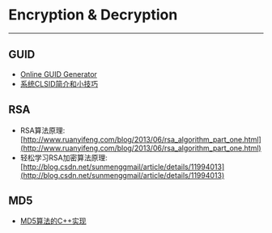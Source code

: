 #  Encryption & Decryption
---

## GUID
* [Online GUID Generator](https://guidgenerator.com/)
* [系统CLSID简介和小技巧](http://www.cnblogs.com/boltkiller/articles/4791503.html)

## RSA
* RSA算法原理:[http://www.ruanyifeng.com/blog/2013/06/rsa_algorithm_part_one.html](http://www.ruanyifeng.com/blog/2013/06/rsa_algorithm_part_one.html)
* 轻松学习RSA加密算法原理:[http://blog.csdn.net/sunmenggmail/article/details/11994013](http://blog.csdn.net/sunmenggmail/article/details/11994013)

## MD5
* [MD5算法的C++实现](http://www.cnblogs.com/flying_bat/archive/2007/09/25/905133.html)